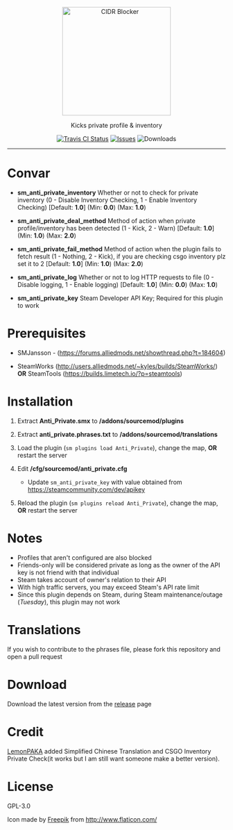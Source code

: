 <p align="center">
	<img alt="CIDR Blocker" src="assets/img/Anti_Private_256.png" height="250" width="250">
</p>

<p align="center">
	Kicks private profile & inventory
</p>

<p align="center">
	<a href="https://travis-ci.org/RumbleFrog/Anti-Private"><img alt="Travis CI Status" src="https://img.shields.io/travis/RumbleFrog/Anti-Private.svg?style=flat-square"></a>
	<a href="https://github.com/RumbleFrog/Anti-Private/issues"><img alt="Issues" src="https://img.shields.io/github/issues/RumbleFrog/Anti-Private.svg?style=flat-square"></a>
	<img alt="Downloads" src="https://img.shields.io/github/downloads/RumbleFrog/Anti-Private/total.svg?style=flat-square">
</p>

---

# Convar

- **sm_anti_private_inventory** Whether or not to check for private inventory (0 - Disable Inventory Checking, 1 - Enable Inventory Checking) [Default: **1.0**] (Min: **0.0**) (Max: **1.0**)

- **sm_anti_private_deal_method** Method of action when private profile/inventory has been detected (1 - Kick, 2 - Warn) [Default: **1.0**] (Min: **1.0**) (Max: **2.0**)

- **sm_anti_private_fail_method** Method of action when the plugin fails to fetch result (1 - Nothing, 2 - Kick), if you are checking csgo inventory plz set it to 2 [Default: **1.0**] (Min: **1.0**) (Max: **2.0**)

- **sm_anti_private_log** Whether or not to log HTTP requests to file (0 - Disable logging, 1 - Enable logging) [Default: **1.0**] (Min: **0.0**) (Max: **1.0**)

- **sm_anti_private_key** Steam Developer API Key; Required for this plugin to work

# Prerequisites

- SMJansson - (https://forums.alliedmods.net/showthread.php?t=184604)

- SteamWorks (http://users.alliedmods.net/~kyles/builds/SteamWorks/) **OR** SteamTools (https://builds.limetech.io/?p=steamtools)

# Installation

1. Extract **Anti_Private.smx** to **/addons/sourcemod/plugins**

2. Extract **anti_private.phrases.txt** to **/addons/sourcemod/translations**

3. Load the plugin (`sm plugins load Anti_Private`), change the map, **OR** restart the server

4. Edit **/cfg/sourcemod/anti_private.cfg**
	- Update `sm_anti_private_key` with value obtained from https://steamcommunity.com/dev/apikey

5. Reload the plugin (`sm plugins reload Anti_Private`), change the map, **OR** restart the server

# Notes

- Profiles that aren't configured are also blocked
- Friends-only will be considered private as long as the owner of the API key is not friend with that individual
- Steam takes account of owner's relation to their API
- With high traffic servers, you may exceed Steam's API rate limit
- Since this plugin depends on Steam, during Steam maintenance/outage (*Tuesday*), this plugin may not work

# Translations

If you wish to contribute to the phrases file, please fork this repository and open a pull request

# Download

Download the latest version from the [release](https://github.com/RumbleFrog/Anti-Private/releases) page

# Credit

<a href="https://github.com/LemonPAKA/" target="_blank">LemonPAKA</a> added Simplified Chinese Translation and CSGO 
Inventory Private Check(it works but I am still want someone make a better version).

# License

GPL-3.0

Icon made by <a href="http://www.freepik.com/" target="_blank">Freepik</a> from <a href="http://www.flaticon.com/" target="_blank">http://www.flaticon.com/</a>

